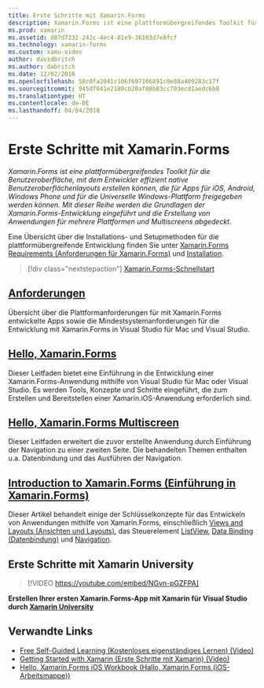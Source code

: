 ```yaml
---
title: Erste Schritte mit Xamarin.Forms
description: Xamarin.Forms ist eine plattformübergreifendes Toolkit für die Benutzeroberfläche, mit dem Entwickler effizient native Benutzeroberflächenlayouts erstellen können, die für Apps für iOS, Android, Windows Phone und für die Universelle Windows-Plattform freigegeben werden können. Mit dieser Reihe werden die Grundlagen der Xamarin.Forms-Entwicklung eingeführt und die Erstellung von Anwendungen für mehrere Plattformen und Multiscreens abgedeckt.
ms.prod: xamarin
ms.assetid: d87d7232-242c-4ec4-81e9-36103d7e8fcf
ms.technology: xamarin-forms
ms.custom: xamu-video
author: davidbritch
ms.author: dabritch
ms.date: 12/02/2016
ms.openlocfilehash: 58c0fa2041c106f697166891c0e88a409283c17f
ms.sourcegitcommit: 945df041e2180cb20af08b83cc703ecd1aedc6b0
ms.translationtype: HT
ms.contentlocale: de-DE
ms.lasthandoff: 04/04/2018
---
```

# <a name="getting-started-with-xamarinforms"></a>Erste Schritte mit Xamarin.Forms

_Xamarin.Forms ist eine plattformübergreifendes Toolkit für die Benutzeroberfläche, mit dem Entwickler effizient native Benutzeroberflächenlayouts erstellen können, die für Apps für iOS, Android, Windows Phone und für die Universelle Windows-Plattform freigegeben werden können. Mit dieser Reihe werden die Grundlagen der Xamarin.Forms-Entwicklung eingeführt und die Erstellung von Anwendungen für mehrere Plattformen und Multiscreens abgedeckt._

Eine Übersicht über die Installations- und Setupmethoden für die plattformübergreifende Entwicklung finden Sie unter [Xamarin.Forms Requirements (Anforderungen für Xamarin.Forms)](installation.md) und [Installation](~/cross-platform/get-started/installation/index.md).

> [!div class="nextstepaction"]
> [Xamarin.Forms-Schnellstart](~/xamarin-forms/get-started/hello-xamarin-forms/quickstart.md)



## <a name="requirementsinstallationmd"></a>[Anforderungen](installation.md)

Übersicht über die Plattformanforderungen für mit Xamarin.Forms entwickelte Apps sowie die Mindestsystemanforderungen für die Entwicklung mit Xamarin.Forms in Visual Studio für Mac und Visual Studio.

## <a name="hello-xamarinformsxamarin-formsget-startedhello-xamarin-formsindexmd"></a>[Hello, Xamarin.Forms](~/xamarin-forms/get-started/hello-xamarin-forms/index.md)

Dieser Leitfaden bietet eine Einführung in die Entwicklung einer Xamarin.Forms-Anwendung mithilfe von Visual Studio für Mac oder Visual Studio. Es werden Tools, Konzepte und Schritte eingeführt, die zum Erstellen und Bereitstellen einer Xamarin.iOS-Anwendung erforderlich sind.

## <a name="hello-xamarinforms-multiscreenxamarin-formsget-startedhello-xamarin-forms-multiscreenindexmd"></a>[Hello, Xamarin.Forms Multiscreen](~/xamarin-forms/get-started/hello-xamarin-forms-multiscreen/index.md)

Dieser Leitfaden erweitert die zuvor erstellte Anwendung durch Einführung der Navigation zu einer zweiten Seite. Die behandelten Themen enthalten u.a. Datenbindung und das Ausführen der Navigation.

## <a name="introduction-to-xamarinformsxamarin-formsget-startedintroduction-to-xamarin-formsmd"></a>[Introduction to Xamarin.Forms (Einführung in Xamarin.Forms)](~/xamarin-forms/get-started/introduction-to-xamarin-forms.md)

Dieser Artikel behandelt einige der Schlüsselkonzepte für das Entwickeln von Anwendungen mithilfe von Xamarin.Forms, einschließlich [Views and Layouts (Ansichten und Layouts)](~/xamarin-forms/get-started/introduction-to-xamarin-forms.md#Views_and_Layouts), das Steuerelement [ListView](~/xamarin-forms/get-started/introduction-to-xamarin-forms.md#Lists_in_Xamarin_Forms), [Data Binding (Datenbindung)](~/xamarin-forms/get-started/introduction-to-xamarin-forms.md#Data_Binding) und [Navigation](~/xamarin-forms/get-started/introduction-to-xamarin-forms.md#Navigation).


## <a name="get-started-with-xamarin-university"></a>Erste Schritte mit Xamarin University

> [!VIDEO https://youtube.com/embed/NGvn-pGZFPA]

**Erstellen Ihrer ersten Xamarin.Forms-App mit Xamarin für Visual Studio durch [Xamarin University](https://university.xamarin.com)**


## <a name="related-links"></a>Verwandte Links

- [Free Self-Guided Learning (Kostenloses eigenständiges Lernen) (Video)](https://university.xamarin.com/self-guided)
- [Getting Started with Xamarin (Erste Schritte mit Xamarin) (Video)](https://developer.xamarin.com/videos/)
- [Hello, Xamarin.Forms iOS Workbook (Hallo, Xamarin.Forms (iOS-Arbeitsmappe))](https://developer.xamarin.com/workbooks/xamarin-forms/getting-started/GettingStartedWithXamarinForms-ios.workbook)
